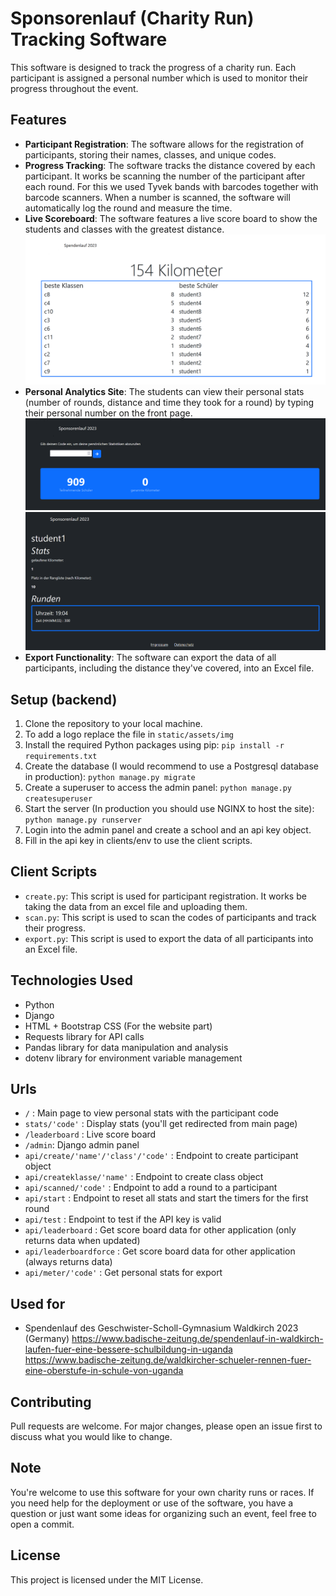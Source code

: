 # Sponsorenlauf (Charity Run) Tracking Software

This software is designed to track the progress of a charity run. Each participant is assigned a personal number which is used to monitor their progress throughout the event.

## Features

- **Participant Registration**: The software allows for the registration of participants, storing their names, classes, and unique codes.
- **Progress Tracking**: The software tracks the distance covered by each participant. It works be scanning the number of the participant after each round. For this we used Tyvek bands with barcodes together with barcode scanners. When a number is scanned, the software will automatically log the round and measure the time.
- **Live Scoreboard**: The software features a live score board to show the students and classes with the greatest distance.
![scoreboard](https://raw.githubusercontent.com/L-S-2020/sponsorenlauf_server/master/images/scoreboard.png)
- **Personal Analytics Site**: The students can view their personal stats (number of rounds, distance and time they took for a round) by typing their personal number on the front page.
![mainpage](https://raw.githubusercontent.com/L-S-2020/sponsorenlauf_server/master/images/mainpage.png)![personal stats](https://raw.githubusercontent.com/L-S-2020/sponsorenlauf_server/master/images/stats.png)
- **Export Functionality**: The software can export the data of all participants, including the distance they've covered, into an Excel file.

## Setup (backend)

1. Clone the repository to your local machine.
2. To add a logo replace the file in `static/assets/img`
3. Install the required Python packages using pip: `pip install -r requirements.txt`
4. Create the database (I would recommend to use a Postgresql database in production): `python manage.py migrate`
5. Create a superuser to access the admin panel: `python manage.py createsuperuser`
6. Start the server (In production you should use NGINX to host the site): `python manage.py runserver`
7. Login into the admin panel and create a school and an api key object.
8. Fill in the api key in clients/env to use the client scripts.

## Client Scripts

- `create.py`: This script is used for participant registration. It works be taking the data from an excel file and uploading them.
- `scan.py`: This script is used to scan the codes of participants and track their progress.
- `export.py`: This script is used to export the data of all participants into an Excel file.

## Technologies Used

- Python
- Django
- HTML + Bootstrap CSS (For the website part) 
- Requests library for API calls
- Pandas library for data manipulation and analysis
- dotenv library for environment variable management

## Urls

- `/` : Main page to view personal stats with the participant code
- `stats/'code'` : Display stats (you'll get redirected from main page)
- `/leaderboard` : Live score board
- `/admin`: Django admin panel
- `api/create/'name'/'class'/'code'` : Endpoint to create participant object
- `api/createklasse/'name'` : Endpoint to create class object
- `api/scanned/'code'` : Endpoint to add a round to a participant
- `api/start` : Endpoint to reset all stats and start the timers for the first round
- `api/test` : Endpoint to test if the API key is valid
- `api/leaderboard` : Get score board data for other application (only returns data when updated)
- `api/leaderboardforce` : Get score board data for other application (always returns data)
- `api/meter/'code'` : Get personal stats for export

## Used for

- Spendenlauf des Geschwister-Scholl-Gymnasium Waldkirch 2023 (Germany)
https://www.badische-zeitung.de/spendenlauf-in-waldkirch-laufen-fuer-eine-bessere-schulbildung-in-uganda
https://www.badische-zeitung.de/waldkircher-schueler-rennen-fuer-eine-oberstufe-in-schule-von-uganda


## Contributing

Pull requests are welcome. For major changes, please open an issue first to discuss what you would like to change.

## Note

You're welcome to use this software for your own charity runs or races. If you need help for the deployment or use of the software, you have a question or just want some ideas for organizing such an event, feel free to open a commit.

## License

This project is licensed under the MIT License.